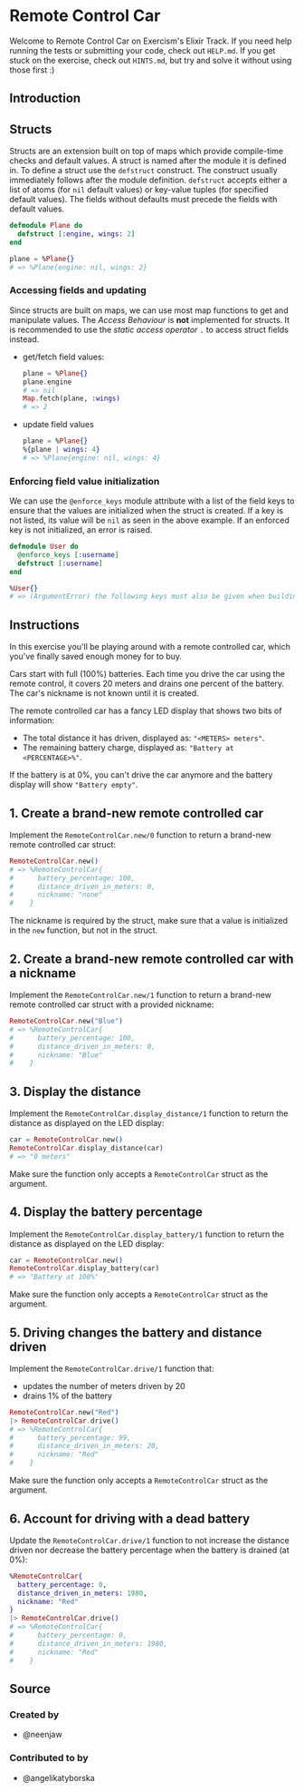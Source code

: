 # Remote Control Car

Welcome to Remote Control Car on Exercism's Elixir Track.
If you need help running the tests or submitting your code, check out `HELP.md`.
If you get stuck on the exercise, check out `HINTS.md`, but try and solve it without using those first :)

## Introduction

## Structs

Structs are an extension built on top of maps which provide compile-time checks and default values. A struct is named after the module it is defined in. To define a struct use the `defstruct` construct. The construct usually immediately follows after the module definition. `defstruct` accepts either a list of atoms (for `nil` default values) or key-value tuples (for specified default values). The fields without defaults must precede the fields with default values.

```elixir
defmodule Plane do
  defstruct [:engine, wings: 2]
end

plane = %Plane{}
# => %Plane{engine: nil, wings: 2}
```

### Accessing fields and updating

Since structs are built on maps, we can use most map functions to get and manipulate values. The _Access Behaviour_ is **not** implemented for structs. It is recommended to use the _static access operator_ `.` to access struct fields instead.

- get/fetch field values:

  ```elixir
  plane = %Plane{}
  plane.engine
  # => nil
  Map.fetch(plane, :wings)
  # => 2
  ```

- update field values

  ```elixir
  plane = %Plane{}
  %{plane | wings: 4}
  # => %Plane{engine: nil, wings: 4}
  ```

### Enforcing field value initialization

We can use the `@enforce_keys` module attribute with a list of the field keys to ensure that the values are initialized when the struct is created. If a key is not listed, its value will be `nil` as seen in the above example. If an enforced key is not initialized, an error is raised.

```elixir
defmodule User do
  @enforce_keys [:username]
  defstruct [:username]
end

%User{}
# => (ArgumentError) the following keys must also be given when building struct User: [:username]
```

## Instructions

In this exercise you'll be playing around with a remote controlled car, which you've finally saved enough money for to buy.

Cars start with full (100%) batteries. Each time you drive the car using the remote control, it covers 20 meters and drains one percent of the battery. The car's nickname is not known until it is created.

The remote controlled car has a fancy LED display that shows two bits of information:

- The total distance it has driven, displayed as: `"<METERS> meters"`.
- The remaining battery charge, displayed as: `"Battery at <PERCENTAGE>%"`.

If the battery is at 0%, you can't drive the car anymore and the battery display will show `"Battery empty"`.

## 1. Create a brand-new remote controlled car

Implement the `RemoteControlCar.new/0` function to return a brand-new remote controlled car struct:

```elixir
RemoteControlCar.new()
# => %RemoteControlCar{
#      battery_percentage: 100,
#      distance_driven_in_meters: 0,
#      nickname: "none"
#    }
```

The nickname is required by the struct, make sure that a value is initialized in the `new` function, but not in the struct.

## 2. Create a brand-new remote controlled car with a nickname

Implement the `RemoteControlCar.new/1` function to return a brand-new remote controlled car struct with a provided nickname:

```elixir
RemoteControlCar.new("Blue")
# => %RemoteControlCar{
#      battery_percentage: 100,
#      distance_driven_in_meters: 0,
#      nickname: "Blue"
#    }
```

## 3. Display the distance

Implement the `RemoteControlCar.display_distance/1` function to return the distance as displayed on the LED display:

```elixir
car = RemoteControlCar.new()
RemoteControlCar.display_distance(car)
# => "0 meters"
```

Make sure the function only accepts a `RemoteControlCar` struct as the argument.

## 4. Display the battery percentage

Implement the `RemoteControlCar.display_battery/1` function to return the distance as displayed on the LED display:

```elixir
car = RemoteControlCar.new()
RemoteControlCar.display_battery(car)
# => "Battery at 100%"
```

Make sure the function only accepts a `RemoteControlCar` struct as the argument.

## 5. Driving changes the battery and distance driven

Implement the `RemoteControlCar.drive/1` function that:

- updates the number of meters driven by 20
- drains 1% of the battery

```elixir
RemoteControlCar.new("Red")
|> RemoteControlCar.drive()
# => %RemoteControlCar{
#      battery_percentage: 99,
#      distance_driven_in_meters: 20,
#      nickname: "Red"
#    }

```

Make sure the function only accepts a `RemoteControlCar` struct as the argument.

## 6. Account for driving with a dead battery

Update the `RemoteControlCar.drive/1` function to not increase the distance driven nor decrease the battery percentage when the battery is drained (at 0%):

```elixir
%RemoteControlCar{
  battery_percentage: 0,
  distance_driven_in_meters: 1980,
  nickname: "Red"
}
|> RemoteControlCar.drive()
# => %RemoteControlCar{
#      battery_percentage: 0,
#      distance_driven_in_meters: 1980,
#      nickname: "Red"
#    }
```

## Source

### Created by

- @neenjaw

### Contributed to by

- @angelikatyborska
